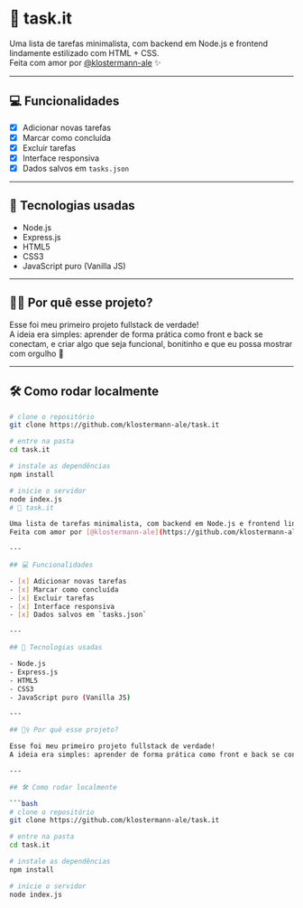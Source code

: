 # 🧠 task.it

Uma lista de tarefas minimalista, com backend em Node.js e frontend lindamente estilizado com HTML + CSS.  
Feita com amor por [@klostermann-ale](https://github.com/klostermann-ale) ✨

---

## 💻 Funcionalidades

- [x] Adicionar novas tarefas
- [x] Marcar como concluída
- [x] Excluir tarefas
- [x] Interface responsiva
- [x] Dados salvos em `tasks.json`

---

## 🚀 Tecnologias usadas

- Node.js
- Express.js
- HTML5
- CSS3
- JavaScript puro (Vanilla JS)

---

## 🧚‍♀️ Por quê esse projeto?

Esse foi meu primeiro projeto fullstack de verdade!  
A ideia era simples: aprender de forma prática como front e back se conectam, e criar algo que seja funcional, bonitinho e que eu possa mostrar com orgulho 💜

---

## 🛠️ Como rodar localmente

```bash
# clone o repositório
git clone https://github.com/klostermann-ale/task.it

# entre na pasta
cd task.it

# instale as dependências
npm install

# inicie o servidor
node index.js
# 🧠 task.it

Uma lista de tarefas minimalista, com backend em Node.js e frontend lindamente estilizado com HTML + CSS.  
Feita com amor por [@klostermann-ale](https://github.com/klostermann-ale) ✨

---

## 💻 Funcionalidades

- [x] Adicionar novas tarefas
- [x] Marcar como concluída
- [x] Excluir tarefas
- [x] Interface responsiva
- [x] Dados salvos em `tasks.json`

---

## 🚀 Tecnologias usadas

- Node.js
- Express.js
- HTML5
- CSS3
- JavaScript puro (Vanilla JS)

---

## 🧚‍♀️ Por quê esse projeto?

Esse foi meu primeiro projeto fullstack de verdade!  
A ideia era simples: aprender de forma prática como front e back se conectam, e criar algo que seja funcional, bonitinho e que eu possa mostrar com orgulho 💜

---

## 🛠️ Como rodar localmente

```bash
# clone o repositório
git clone https://github.com/klostermann-ale/task.it

# entre na pasta
cd task.it

# instale as dependências
npm install

# inicie o servidor
node index.js
